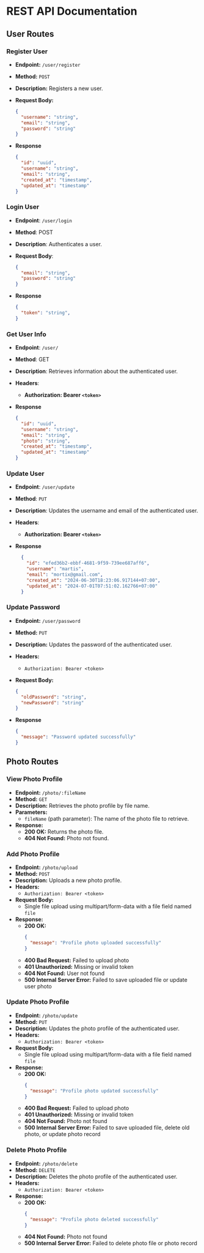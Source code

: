 # REST API Documentation

## User Routes

### Register User

- **Endpoint:** `/user/register`
- **Method:** `POST`
- **Description:** Registers a new user.
- **Request Body:**
  ```json
  {
    "username": "string",
    "email": "string",
    "password": "string"
  }

- **Response**
  
  ```json
  {
    "id": "uuid",
    "username": "string",
    "email": "string",
    "created_at": "timestamp",
    "updated_at": "timestamp"
  }
  ```


### Login User

- **Endpoint**: `/user/login`
- **Method**: POST
- **Description**: Authenticates a user.
- **Request Body**:
  ```json
  {
    "email": "string",
    "password": "string"
  }

- **Response**
  
  ```json
  {
    "token": "string",
  }
  ```
  

### Get User Info

- **Endpoint**: `/user/`
- **Method**: GET
- **Description**: Retrieves information about the authenticated user.
- **Headers**:
    - **Authorization: Bearer `<token>`**
  
- **Response**
  
  ```json
  {
    "id": "uuid",
    "username": "string",
    "email": "string",
    "photo": "string",
    "created_at": "timestamp",
    "updated_at": "timestamp"
  }
  ```

### Update User

- **Endpoint**: `/user/update`
- **Method**: `PUT`
- **Description**:  Updates the username and email of the authenticated user.
- **Headers**:
    - **Authorization: Bearer `<token>`**
  
- **Response**
  
  ```json
    {
      "id": "efed36b2-ebbf-4681-9f59-739ee687aff6",
      "username": "martis",
      "email": "mortix@gmail.com",
      "created_at": "2024-06-30T18:23:06.917144+07:00",
      "updated_at": "2024-07-01T07:51:02.162766+07:00"
    }
  ```

### Update Password

- **Endpoint:** `/user/password`
- **Method:** `PUT`
- **Description:** Updates the password of the authenticated user.
- **Headers:**
  - `Authorization: Bearer <token>`
- **Request Body:**
  ```json
  {
    "oldPassword": "string",
    "newPassword": "string"
  }
- **Response**
  
  ```json
  {
    "message": "Password updated successfully"
  }
  ```


## Photo Routes

### View Photo Profile

- **Endpoint:** `/photo/:fileName`
- **Method:** `GET`
- **Description:** Retrieves the photo profile by file name.
- **Parameters:**
  - `fileName` (path parameter): The name of the photo file to retrieve.
- **Response:**
  - **200 OK:** Returns the photo file.
  - **404 Not Found:** Photo not found.
  

### Add Photo Profile

- **Endpoint:** `/photo/upload`
- **Method:** `POST`
- **Description:** Uploads a new photo profile.
- **Headers:**
  - `Authorization: Bearer <token>`
- **Request Body:**
  - Single file upload using multipart/form-data with a file field named `file`
- **Response:**
  - **200 OK:**
    ```json
    {
      "message": "Profile photo uploaded successfully"
    }
    ```
  - **400 Bad Request:** Failed to upload photo
  - **401 Unauthorized:** Missing or invalid token
  - **404 Not Found:** User not found
  - **500 Internal Server Error:** Failed to save uploaded file or update user photo


### Update Photo Profile

- **Endpoint:** `/photo/update`
- **Method:** `PUT`
- **Description:** Updates the photo profile of the authenticated user.
- **Headers:**
  - `Authorization: Bearer <token>`
- **Request Body:**
  - Single file upload using multipart/form-data with a file field named `file`
- **Response:**
  - **200 OK:**
    ```json
    {
      "message": "Profile photo updated successfully"
    }
    ```
  - **400 Bad Request:** Failed to upload photo
  - **401 Unauthorized:** Missing or invalid token
  - **404 Not Found:** Photo not found
  - **500 Internal Server Error:** Failed to save uploaded file, delete old photo, or update photo record
  

### Delete Photo Profile

- **Endpoint:** `/photo/delete`
- **Method:** `DELETE`
- **Description:** Deletes the photo profile of the authenticated user.
- **Headers:**
  - `Authorization: Bearer <token>`
- **Response:**
  - **200 OK:**
    ```json
    {
      "message": "Profile photo deleted successfully"
    }
    ```
  - **404 Not Found:** Photo not found
  - **500 Internal Server Error:** Failed to delete photo file or photo record